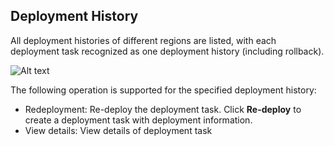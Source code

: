 ## Deployment History

All deployment histories of different regions are listed, with each deployment task recognized as one deployment history (including rollback).

![Alt text](https://github.com/jdcloudcom/cn/blob/codedeploy/image/CodeDeploy/operation16.png)


The following operation is supported for the specified deployment history:

- Redeployment: Re-deploy the deployment task. Click **Re-deploy** to create a deployment task with deployment information.
- View details: View details of deployment task
